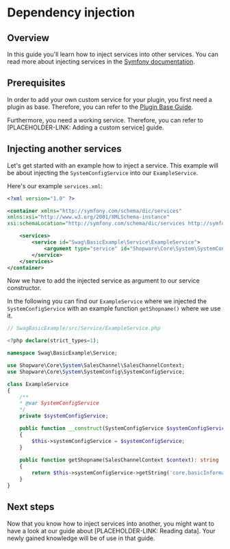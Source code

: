 # Dependency injection

## Overview

In this guide you'll learn how to inject services into other services. You can read more about injecting services in the [Symfony documentation](https://symfony.com/doc/current/service_container.html#injecting-services-config-into-a-service).

## Prerequisites

In order to add your own custom service for your plugin, you first need a plugin as base. Therefore,
you can refer to the [Plugin Base Guide](../plugin-base-guide.md).

Furthermore, you need a working service. Therefore, you can refer to [PLACEHOLDER-LINK: Adding a custom service] guide.

## Injecting another services

Let's get started with an example how to inject a service.
This example will be about injecting the `SystemConfigService` into our `ExampleService`.

Here's our example `services.xml`:

```xml
<?xml version="1.0" ?>

<container xmlns="http://symfony.com/schema/dic/services"
xmlns:xsi="http://www.w3.org/2001/XMLSchema-instance"
xsi:schemaLocation="http://symfony.com/schema/dic/services http://symfony.com/schema/dic/services/services-1.0.xsd">

    <services>
        <service id="Swag\BasicExample\Service\ExampleService">
            <argument type="service" id="Shopware\Core\System\SystemConfig\SystemConfigService"/>
        </service>
    </services>
</container>
```

Now we have to add the injected service as argument to our service constructor.

In the following you can find our `ExampleService` where we injected the `SystemConfigService` with an example function `getShopname()` where we use it.

```php
// SwagBasicExample/src/Service/ExampleService.php

<?php declare(strict_types=1);

namespace Swag\BasicExample\Service;

use Shopware\Core\System\SalesChannel\SalesChannelContext;
use Shopware\Core\System\SystemConfig\SystemConfigService;

class ExampleService
{
    /**
    * @var SystemConfigService 
    */
    private $systemConfigService;

    public function __construct(SystemConfigService $systemConfigService): void
    {
        $this->systemConfigService = $systemConfigService;
    }
    
    public function getShopname(SalesChannelContext $context): string
    {
        return $this->systemConfigService->getString('core.basicInformation.shopName', $context->getSalesChannel()->getId());
    }
}
```

## Next steps

Now that you know how to inject services into another, you might want to have a look at our guide about [PLACEHOLDER-LINK: Reading data]. Your newly gained knowledge will be of use in that guide.
